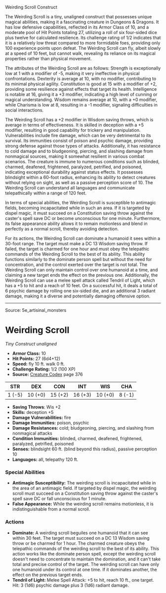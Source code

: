 <MonsterName/>Weirding Scroll</MonsterName>
<CreatureType/>Construct</CreatureType>

<summary>The Weirding Scroll is a tiny, unaligned construct that possesses unique magical abilities, making it a fascinating creature in Dungeons & Dragons. It has low defensive capabilities, reflected in its Armor Class of 10, and a moderate pool of Hit Points totaling 27, utilizing a roll of six four-sided dice plus twelve for calculated resilience. Its challenge rating of 1/2 indicates that it is a relatively low threat compared to more formidable foes, providing only 100 experience points upon defeat. The Weirding Scroll can fly, albeit slowly at a speed of 10 feet, but cannot walk, revealing its reliance on its magical properties rather than physical movement. </summary>

<detail>

The attributes of the Weirding Scroll are as follows: Strength is exceptionally low at 1 with a modifier of -5, making it very ineffective in physical confrontations. Dexterity is average at 10, with no modifier, contributing to its minimal physical agility. Constitution is good at 15 with a modifier of +2, providing some resilience against effects that target its health. Intelligence is notable at 16, giving it a +3 modifier, indicating a high level of cunning or magical understanding. Wisdom remains average at 10, with a +0 modifier, while Charisma is low at 8, resulting in a -1 modifier, signaling difficulties in social interactions. 

The Weirding Scroll has a +2 modifier in Wisdom saving throws, which is average in terms of effectiveness. It is skilled in deception with a +5 modifier, resulting in good capability for trickery and manipulation. Vulnerabilities include fire damage, which can be very detrimental to its survival. Its immunities consist of poison and psychic damage, providing strong defense against those types of attacks. Additionally, it has resistance to cold damage and to bludgeoning, piercing, and slashing damage from nonmagical sources, making it somewhat resilient in various combat scenarios. The creature is immune to numerous conditions such as blinded, charmed, deafened, frightened, paralyzed, petrified, and poisoned, indicating exceptional durability against status effects. It possesses blindsight within a 60-foot radius, enhancing its ability to detect creatures without relying on sight, as well as a passive perception score of 10. The Weirding Scroll can understand all languages and communicate telepathically within a range of 120 feet. 

In terms of special abilities, the Weirding Scroll is susceptible to antimagic fields, becoming incapacitated while in such an area. If it is targeted by dispel magic, it must succeed on a Constitution saving throw against the caster's spell save DC or become unconscious for one minute. Furthermore, its false appearance ability allows it to remain motionless and blend in perfectly as a normal scroll, thereby avoiding detection.

For its actions, the Weirding Scroll can dominate a humanoid it sees within a 30-foot range. The target must make a DC 13 Wisdom saving throw. If failed, the target is charmed for one hour and must obey the telepathic commands of the Weirding Scroll to the best of its ability. This ability functions similarly to the dominate person spell but without the need for concentration, and the control exerted over the target is not total. The Weirding Scroll can only maintain control over one humanoid at a time, and claiming a new target ends the effect on the previous one. Additionally, the Weirding Scroll can use a melee spell attack called Tendril of Light, which has a +5 to hit and a reach of 10 feet. On a successful hit, it deals a total of 6 psychic damage by rolling one six-sided die, and an additional 3 radiant damage, making it a diverse and potentially damaging offensive option.</detail>



---

Source: 5e_artisinal_monsters

# Weirding Scroll

*Tiny* *Construct* *unaligned*

- **Armor Class:** 10
- **Hit Points:** 27 (6d4+12)
- **Speed:** fly 10 ft. walk 0 ft.
- **Challenge Rating:** 1/2 (100 XP)
- **Source:** [Creature Codex](https://koboldpress.com/kpstore/product/creature-codex-for-5th-edition-dnd) page 376

| STR | DEX | CON | INT | WIS | CHA |
| --- | --- | --- | --- | --- | --- |
| 1 (-5) | 10 (+0) | 15 (+2) | 16 (+3) | 10 (+0) | 8 (-1) |

- **Saving Throws**: Wis +2
- **Skills:** deception +5
- **Damage Vulnerabilities:** fire
- **Damage Immunities:** poison, psychic
- **Damage Resistances:** cold; bludgeoning, piercing, and slashing from nonmagical attacks
- **Condition Immunities:** blinded, charmed, deafened, frightened, paralyzed, petrified, poisoned
- **Senses:** blindsight 60 ft. (blind beyond this radius), passive perception 10
- **Languages:** all, telepathy 120 ft.

### Special Abilities

- **Antimagic Susceptibility:** The weirding scroll is incapacitated while in the area of an antimagic field. If targeted by dispel magic, the weirding scroll must succeed on a Constitution saving throw against the caster's spell save DC or fall unconscious for 1 minute.
- **False Appearance:** While the weirding scroll remains motionless, it is indistinguishable from a normal scroll.

### Actions

- **Dominate:** A weirding scroll beguiles one humanoid that it can see within 30 feet. The target must succeed on a DC 13 Wisdom saving throw or be charmed for 1 hour. The charmed creature obeys the telepathic commands of the weirding scroll to the best of its ability. This action works like the dominate person spell, except the weirding scroll doesn't need to concentrate to maintain the domination, and it can't take total and precise control of the target. The weirding scroll can have only one humanoid under its control at one time. If it dominates another, the effect on the previous target ends.
- **Tendril of Light:** Melee Spell Attack: +5 to hit, reach 10 ft., one target. Hit: 3 (1d6) psychic damage plus 3 (1d6) radiant damage.




